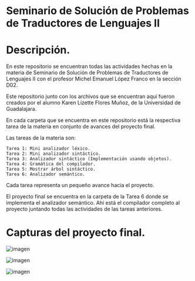 # Seminario de Solución de Problemas de Traductores de Lenguajes II

# Descripción.
En este repositorio se encuentran todas las actividades hechas en la materia de Seminario de Solución de Problemas de Traductores de Lenguajes II con el profesor Michel Emanuel López Franco en la sección D02.

Este repositorio junto con los archivos que se encuentran aquí fueron creados por el alumno Karen Lizette Flores Muñoz, de la Universidad de Guadalajara.

En cada carpeta que se encuentra en este repositorio está la respectiva tarea de la materia en conjunto de avances del proyecto final.

Las tareas de la materia son:

    Tarea 1: Mini analizador léxico.
    Tarea 2: Mini analizador sintáctico.
    Tarea 3: Analizador sintáctico (Implementación usando objetos).
    Tarea 4: Gramática del compilador.
    Tarea 5: Mostrar árbol sintáctico.
    Tarea 6: Analizador semántico.

Cada tarea representa un pequeño avance hacia el proyecto.

El proyecto final se encuentra en la carpeta de la Tarea 6 donde se implementa el analizador semántico. Ahí está el compilador completo al proyecto juntando todas las actividades de las tareas anteriores.

# Capturas del proyecto final.
![imagen](https://user-images.githubusercontent.com/98301135/170785356-40c10b14-c68f-4e91-941a-3ca5676da58e.png)

![imagen](https://user-images.githubusercontent.com/98301135/170785262-5d75c392-de3b-4ab7-9bed-82b165c3d8fc.png)

![imagen](https://user-images.githubusercontent.com/98301135/170785042-28f8e3dd-ae45-4346-8d69-b0db564d3f9d.png)
